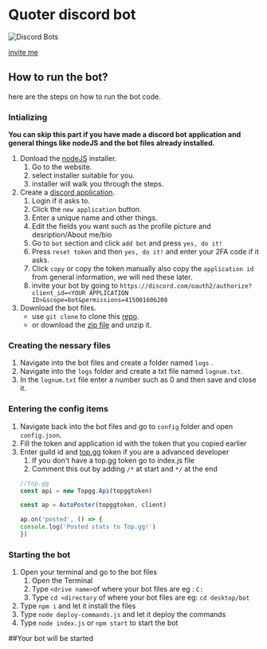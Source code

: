 ﻿# Quoter discord bot
 ![Discord Bots](https://top.gg/api/widget/1027165461407858710.svg)
 
 [invite me](https://top.gg/bot/1027165461407858710)


## How to run the bot?
here are the steps on how to run the bot code.

### Intializing
**You can skip this part if you have made a discord bot application and general things like nodeJS and the bot files already installed.**

1. Donload the [nodeJS](https://nodejs.org/en/download/) installer.
    1. Go to the website.
    2. select installer suitable for you.
    3. installer will walk you through the steps.
2. Create a [discord application](https://discord.com/developers/applications).
    1. Login if it asks to.
    2. Click the `new application` button.
    3. Enter a unique name and other things.
    4. Edit the fields you want such as the profile picture and desription/About me/bio
    5. Go to `bot` section and click `add bot` and press `yes, do it!`
    6. Press `reset token` and then `yes, do it!` and enter your 2FA code if it asks.
    7. Click `copy` or copy the token manually also copy the `application id` from general information, we will ned these later. 
    8. invite your bot by going to `https://discord.com/oauth2/authorize?client_id=<YOUR APPLICATION ID>&scope=bot&permissions=415001606208` 
3. Download the bot files.
    * use `git clone` to clone this [repo](https://github.com/Its-manpreet/discord-bot).
    * or download the [zip file](https://github.com/Its-manpreet/discord-bot/archive/refs/heads/main.zip) and unzip it.
    
### Creating the nessary files
1. Navigate into the bot files and create a folder named `logs` .
2. Navigate into the `logs` folder and create a txt file named `lognum.txt`.
3. In the `lognum.txt` file enter a number such as 0 and then save and close it.

### Entering the config items
1. Navigate back into the bot files and go to `config` folder and open `config.json`.
2. Fill the token and application id with the token that you copied earlier
3. Enter guild id and [top.gg](https://top.gg) token if you are a advanced developer
    1. If you don't have a top.gg token go to index.js file
    2. Comment this out by adding `/*` at start and `*/` at the end
    ```javascript
    //top.gg
    const api = new Topgg.Api(topggtoken)

    const ap = AutoPoster(topggtoken, client)

    ap.on('posted', () => {
	console.log('Posted stats to Top.gg!')
    })
    ```
    
### Starting the bot
1. Open your terminal and go to the bot files
    1. Open the Terminal 
    1. Type `<drive name>`of where your bot files are eg : `C:`
    2. Type `cd <directory` of where your bot files are eg: `cd desktop/bot`
2. Type `npm i` and let it install the files
3. Type `node deploy-commands.js` and let it deploy the commands
2. Type `node index.js` or `npm start` to start the bot

##Your bot will be started
